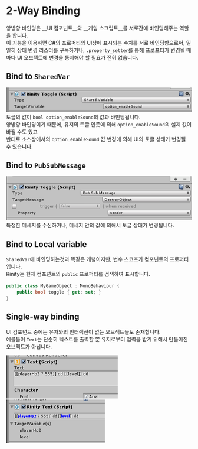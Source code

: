 2-Way Binding
====

양방향 바인딩은 __UI 컴포넌트__와 __게임 스크립트__를 서로간에 바인딩해주는 역할을 합니다.<br>
이 기능을 이용하면 C#의 프로퍼티와 UI상에 표시되는 수치를 서로 바인딩함으로써, 일일히 상태 변경 리스터를 구독하거나, `.property_setter`를 통해 프로프티가 변경될 때 마다 UI 오브젝트에 변경을 통지해야 할 필요가 전혀 없습니다.

Bind to `SharedVar`
----

![1](by_shared_var.PNG)<br>
토글의 값이 `bool option_enableSound`의 값과 바인딩됩니다.<br>
양방향 바인딩이기 때문에, 유저의 토글 인풋에 의해 `option_enableSound`의 실제 값이 바뀔 수도 있고<br>
반대로 소스상에서의 `option_enableSound` 값 변경에 의해 UI의 토글 상태가 변경될 수 있습니다.


Bind to `PubSubMessage`
-----

![2](by_message.png)<br>
특정한 메세지를 수신하거나, 메세지 안의 값에 의해서 토글 상태가 변경됩니다.


Bind to Local variable
----
`SharedVar`에 바인딩하는것과 똑같은 개념이지만, 변수 스코프가 컴포넌트의 프로퍼티입니다.<br>
Rinity는 현재 컴포넌트의 `public` 프로퍼티를 검색하여 표시합니다.

```cs
public class MyGameObject : MonoBehaviour { 
    public bool toggle { get; set; }
}
```


Single-way binding
----
UI 컴포넌트 중에는 유저와의 인터렉션이 없는 오브젝트들도 존재합니다.<br>
예를들어 `Text`는 단순히 텍스트를 출력할 뿐 유저로부터 입력을 받기 위해서 만들어진 오브젝트가 아닙니다.<br>

![3](single_binding_1.png)<br>
![4](single_binding.png)
